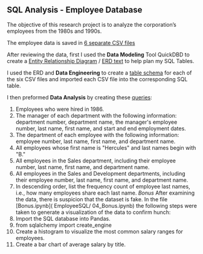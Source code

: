 ## SQL Analysis - Employee Database
The objective of this research project is to analyze the corporation’s employees from the 1980s and 1990s. 

The employee data is saved in [6 separate CSV files]( EmployeeSQL/data)

After reviewing the data, first I used the **Data Modeling** Tool QuickDBD to create a [Entity Relationship Diagram](EmployeeSQL/01_ERD.png) / [ERD text](EmployeeSQL/01_ERD.txt) to help plan my SQL Tables. 

I used the ERD and **Data Engineering** to create a [table schema](EmployeeSQL/02_table_schemata.sql) for each of the six CSV files and imported each CSV file into the corresponding SQL table. 

I then preformed **Data Analysis** by creating these [queries](EmployeeSQL/03_queries.sql):
1.	Employees who were hired in 1986.
2.	The manager of each department with the following information: department number, department name, the manager's employee number, last name, first name, and start and end employment dates.
3.	The department of each employee with the following information: employee number, last name, first name, and department name.
4.	All employees whose first name is "Hercules" and last names begin with "B."
5.	All employees in the Sales department, including their employee number, last name, first name, and department name.
6.	All employees in the Sales and Development departments, including their employee number, last name, first name, and department name.
7.	In descending order, list the frequency count of employee last names, i.e., how many employees share each last name.
*Bonus*
After examining the data, there is suspicion that the dataset is fake. In the file [Bonus.ipynb]( EmployeeSQL/ 04_Bonus.ipynb)
the following steps were taken to generate a visualization of the data to confirm hunch:
1.	Import the SQL database into Pandas.
2.	from sqlalchemy import create_engine
3.	Create a histogram to visualize the most common salary ranges for employees.
4.	Create a bar chart of average salary by title.
